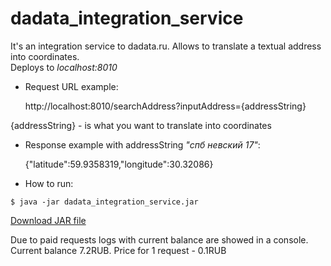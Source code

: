 
# dadata_integration_service

It's an integration service to dadata.ru. Allows to translate a textual address into coordinates.  
Deploys to *localhost:8010*

- Request URL example:

    http://localhost:8010/searchAddress?inputAddress={addressString}

{addressString} - is what you want to translate into coordinates

- Response example with addressString *"спб невский 17"*:

    {"latitude":59.9358319,"longitude":30.32086}

- How to run:

`$ java -jar dadata_integration_service.jar`

[Download JAR file](https://drive.google.com/file/d/1jjNBhAEu3afpfppIZRNxAbPnQQ98fZ-3/view?usp=sharing "Download JAR file")

Due to paid requests logs with current balance are showed in a console.  
Current balance 7.2RUB. Price for 1 request - 0.1RUB


